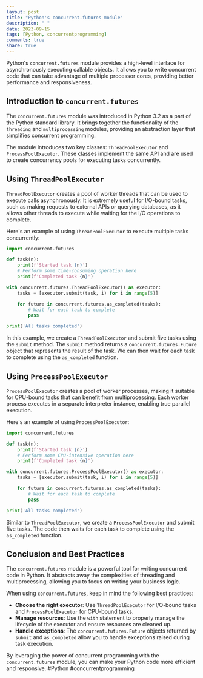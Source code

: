 ```yaml
---
layout: post
title: "Python's concurrent.futures module"
description: " "
date: 2023-09-15
tags: [Python, concurrentprogramming]
comments: true
share: true
---
```


Python's `concurrent.futures` module provides a high-level interface for asynchronously executing callable objects. It allows you to write concurrent code that can take advantage of multiple processor cores, providing better performance and responsiveness.

## Introduction to `concurrent.futures`

The `concurrent.futures` module was introduced in Python 3.2 as a part of the Python standard library. It brings together the functionality of the `threading` and `multiprocessing` modules, providing an abstraction layer that simplifies concurrent programming.

The module introduces two key classes: `ThreadPoolExecutor` and `ProcessPoolExecutor`. These classes implement the same API and are used to create concurrency pools for executing tasks concurrently.

## Using `ThreadPoolExecutor`

`ThreadPoolExecutor` creates a pool of worker threads that can be used to execute calls asynchronously. It is extremely useful for I/O-bound tasks, such as making requests to external APIs or querying databases, as it allows other threads to execute while waiting for the I/O operations to complete.

Here's an example of using `ThreadPoolExecutor` to execute multiple tasks concurrently:

```python
import concurrent.futures

def task(n):
    print(f'Started task {n}')
    # Perform some time-consuming operation here
    print(f'Completed task {n}')

with concurrent.futures.ThreadPoolExecutor() as executor:
    tasks = [executor.submit(task, i) for i in range(5)]

    for future in concurrent.futures.as_completed(tasks):
        # Wait for each task to complete
        pass

print('All tasks completed')
```

In this example, we create a `ThreadPoolExecutor` and submit five tasks using the `submit` method. The `submit` method returns a `concurrent.futures.Future` object that represents the result of the task. We can then wait for each task to complete using the `as_completed` function.

## Using `ProcessPoolExecutor`

`ProcessPoolExecutor` creates a pool of worker processes, making it suitable for CPU-bound tasks that can benefit from multiprocessing. Each worker process executes in a separate interpreter instance, enabling true parallel execution.

Here's an example of using `ProcessPoolExecutor`:

```python
import concurrent.futures

def task(n):
    print(f'Started task {n}')
    # Perform some CPU-intensive operation here
    print(f'Completed task {n}')

with concurrent.futures.ProcessPoolExecutor() as executor:
    tasks = [executor.submit(task, i) for i in range(5)]

    for future in concurrent.futures.as_completed(tasks):
        # Wait for each task to complete
        pass

print('All tasks completed')
```

Similar to `ThreadPoolExecutor`, we create a `ProcessPoolExecutor` and submit five tasks. The code then waits for each task to complete using the `as_completed` function.

## Conclusion and Best Practices

The `concurrent.futures` module is a powerful tool for writing concurrent code in Python. It abstracts away the complexities of threading and multiprocessing, allowing you to focus on writing your business logic.

When using `concurrent.futures`, keep in mind the following best practices:
- **Choose the right executor**: Use `ThreadPoolExecutor` for I/O-bound tasks and `ProcessPoolExecutor` for CPU-bound tasks.
- **Manage resources**: Use the `with` statement to properly manage the lifecycle of the executor and ensure resources are cleaned up.
- **Handle exceptions**: The `concurrent.futures.Future` objects returned by `submit` and `as_completed` allow you to handle exceptions raised during task execution.

By leveraging the power of concurrent programming with the `concurrent.futures` module, you can make your Python code more efficient and responsive. #Python #concurrentprogramming
